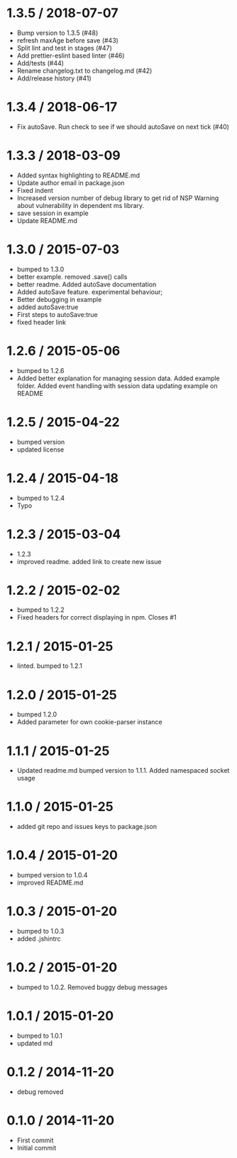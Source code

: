 1.3.5 / 2018-07-07
==================

  * Bump version to 1.3.5 (#48)
  * refresh maxAge before save (#43)
  * Split lint and test in stages (#47)
  * Add prettier-eslint based linter (#46)
  * Add/tests (#44)
  * Rename changelog.txt to changelog.md (#42)
  * Add/release history (#41)

1.3.4 / 2018-06-17
==================

  * Fix autoSave. Run check to see if we should autoSave on next tick (#40)

1.3.3 / 2018-03-09 
==================

  * Added syntax highlighting to README.md
  * Update author email in package.json
  * Fixed indent
  * Increased version number of debug library to get rid of NSP Warning about vulnerability in dependent ms library.
  * save session in example
  * Update README.md

1.3.0 / 2015-07-03
==================

  * bumped to 1.3.0
  * better example. removed .save() calls
  * better readme. Added autoSave documentation
  * Added autoSave feature. experimental behaviour;
  * Better debugging in example
  * added autoSave:true
  * First steps to autoSave:true
  * fixed header link

1.2.6 / 2015-05-06
==================

  * bumped to 1.2.6
  * Added better explanation for managing session data. Added example folder. Added event handling with session data updating example on README

1.2.5 / 2015-04-22
==================

  * bumped version
  * updated license

1.2.4 / 2015-04-18
==================

  * bumped to 1.2.4
  * Typo

1.2.3 / 2015-03-04
==================

  * 1.2.3
  * improved readme. added link to create new issue

1.2.2 / 2015-02-02
==================

  * bumped to 1.2.2
  * Fixed headers for correct displaying in npm. Closes #1

1.2.1 / 2015-01-25
==================

  * linted. bumped to 1.2.1

1.2.0 / 2015-01-25
==================

  * bumped 1.2.0
  * Added parameter for own cookie-parser instance

1.1.1 / 2015-01-25
==================

  * Updated readme.md bumped version to 1.1.1. Added namespaced socket usage

1.1.0 / 2015-01-25
==================

  * added git repo and issues keys to package.json

1.0.4 / 2015-01-20
==================

  * bumped version to 1.0.4
  * improved README.md

1.0.3 / 2015-01-20
==================

  * bumped to 1.0.3
  * added .jshintrc

1.0.2 / 2015-01-20
==================

  * bumped to 1.0.2. Removed buggy debug messages

1.0.1 / 2015-01-20
==================

  * bumped to 1.0.1
  * updated md

0.1.2 / 2014-11-20
==================

  * debug removed


0.1.0 / 2014-11-20
==================

  * First commit
  * Initial commit
